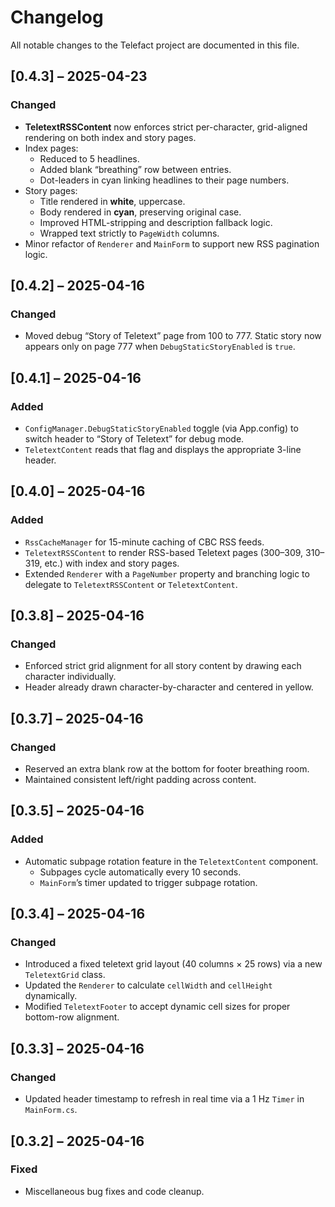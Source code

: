 ﻿<!-- CHANGELOG.md -->
# Changelog

All notable changes to the Telefact project are documented in this file.

## [0.4.3] – 2025-04-23
### Changed
- **TeletextRSSContent** now enforces strict per-character, grid-aligned rendering on both index and story pages.
- Index pages:
  - Reduced to 5 headlines.
  - Added blank “breathing” row between entries.
  - Dot-leaders in cyan linking headlines to their page numbers.
- Story pages:
  - Title rendered in **white**, uppercase.
  - Body rendered in **cyan**, preserving original case.
  - Improved HTML-stripping and description fallback logic.
  - Wrapped text strictly to `PageWidth` columns.
- Minor refactor of `Renderer` and `MainForm` to support new RSS pagination logic.

## [0.4.2] – 2025-04-16
### Changed
- Moved debug “Story of Teletext” page from 100 to 777. Static story now appears only on page 777 when `DebugStaticStoryEnabled` is `true`.

## [0.4.1] – 2025-04-16
### Added
- `ConfigManager.DebugStaticStoryEnabled` toggle (via App.config) to switch header to “Story of Teletext” for debug mode.
- `TeletextContent` reads that flag and displays the appropriate 3-line header.

## [0.4.0] – 2025-04-16
### Added
- `RssCacheManager` for 15-minute caching of CBC RSS feeds.
- `TeletextRSSContent` to render RSS-based Teletext pages (300–309, 310–319, etc.) with index and story pages.
- Extended `Renderer` with a `PageNumber` property and branching logic to delegate to `TeletextRSSContent` or `TeletextContent`.

## [0.3.8] – 2025-04-16
### Changed
- Enforced strict grid alignment for all story content by drawing each character individually.
- Header already drawn character-by-character and centered in yellow.
  
## [0.3.7] – 2025-04-16
### Changed
- Reserved an extra blank row at the bottom for footer breathing room.
- Maintained consistent left/right padding across content.

## [0.3.5] – 2025-04-16
### Added
- Automatic subpage rotation feature in the `TeletextContent` component.
  - Subpages cycle automatically every 10 seconds.
  - `MainForm`’s timer updated to trigger subpage rotation.

## [0.3.4] – 2025-04-16
### Changed
- Introduced a fixed teletext grid layout (40 columns × 25 rows) via a new `TeletextGrid` class.
- Updated the `Renderer` to calculate `cellWidth` and `cellHeight` dynamically.
- Modified `TeletextFooter` to accept dynamic cell sizes for proper bottom-row alignment.

## [0.3.3] – 2025-04-16
### Changed
- Updated header timestamp to refresh in real time via a 1 Hz `Timer` in `MainForm.cs`.

## [0.3.2] – 2025-04-16
### Fixed
- Miscellaneous bug fixes and code cleanup.

